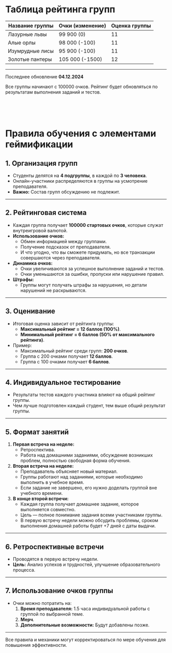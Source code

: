 
# Таблица рейтинга групп

| Название группы      | Очки (изменение) | Оценка группы |
|----------------------|------------------|---------------|
| Лазурные львы        | 99 900 (0)       | 11            |
| Алые орлы            | 98 000 (-100)    | 11            |
| Изумрудные лисы      | 95 900 (-100)    | 11            |
| Золотые пантеры      | 105 000 (-1500)  | 12            |

---

Последнее обновление **04.12.2024**

Все группы начинают с 100000 очков. Рейтинг будет обновляться по результатам выполнения заданий и тестов.

<br>
<br>
<br>

# Правила обучения с элементами геймификации

## 1. Организация групп
- Студенты делятся на **4 подгруппы**, в каждой по **3 человека**.
- Онлайн-участники распределяются в группы на усмотрение преподавателя.
- **Важно:** Состав групп обсуждению не подлежит.

---

## 2. Рейтинговая система
- Каждая группа получает **100000 стартовых очков**, которые служат внутреигровой валютой.
- **Использование очков:**
  - Обмен информацией между группами.
  - Получение подсказок от преподавателя.
  - И что угодно, что вы сможете придумать, но все транзакции совершаются через преподавателя.
- **Динамика очков:**
  - Очки увеличиваются за успешное выполнение заданий и тестов.
  - Очки уменьшаются за ошибки, пропуски или нарушение правил.
- **Штрафы:**
  - Группы могут получать штрафы за нарушения, но детали нарушений не раскрываются.

---

## 3. Оценивание
- Итоговая оценка зависит от рейтинга группы:
  - **Максимальный рейтинг = 12 баллов (100%)**.
  - **Минимальный рейтинг = 6 баллов (50% от максимального рейтинга)**.
- Пример:
  - Максимальный рейтинг среди групп: **200 очков**.
  - Группа с 200 очками получает **12 баллов**.
  - Группа с 100 очками получает **6 баллов**.

---

## 4. Индивидуальное тестирование
- Результаты тестов каждого участника влияют на общий рейтинг группы.
- Чем лучше подготовлен каждый студент, тем выше общий результат группы.

---

## 5. Формат занятий
1. **Первая встреча на неделе:**
   - Ретроспектива.
   - Работа над домашними заданиями, обсуждение возникших проблем, полностью свободная форма обучения.
2. **Вторая встреча на неделе:**
   - Преподаватель объясняет новый материал.
   - Группы работают над заданиями, которые необходимо выполнить в учебное время.
   - Если задание не завершено, его нужно доделать группой вне учебного времени.
3. **В конце второй встречи:**
   - Каждая группа получает домашнее задание, которое выполняется совместно.
   - Цель — полное понимание задания всеми участниками группы.
   - В первую встречу недели можно обсудить проблемы, сроком выполнения домашней работы будет +7 дней с даты выдачи.

---

## 6. Ретроспективные встречи
- Проводятся в первую встречу недели.
- **Цель:** Анализ успехов и трудностей, улучшение образовательного процесса.

---

## 7. Использование очков группы
- Очки можно потратить на:
  1. **Время преподавателя:** 1.5 часа индивидуальной работы с группой по выбранной теме.
  2. **Мерч**.
  3. **Дополнительные возможности:** Будут добавлены позже.

---

Все правила и механики могут корректироваться по мере обучения для повышения эффективности.
